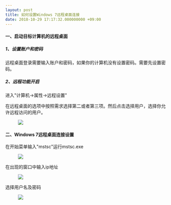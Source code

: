 ```yaml
---
layout: post
title: 如何设置Windows 7远程桌面连接
date: 2018-10-29 17:17:32.000000000 +09:00
---
```


#### 一、启动目标计算机的远程桌面

##### 1、设置账户和密码

远程桌面登录需要输入账户和密码，如果你的计算机没有设置密码。需要先设置密码。

##### 2、远程功能开启

进入"计算机->属性->远程设置"

在远程桌面的选项中按照需求选择第二或者第三项。然后点击选择用户，选择你允许远程访问的用户。

<figure>
    <a><img src="{{site.url}}/my_pics/windows_remote/setting.jpg"></a>
</figure>

#### 二、Windows 7远程桌面连接设置

在开始菜单输入"mstsc"运行mstsc.exe

<figure>
    <a><img src="{{site.url}}/my_pics/windows_remote/mstsc.jpg"></a>
</figure>

在出现的窗口中输入ip地址

<figure>
    <a><img src="{{site.url}}/my_pics/windows_remote/ip.jpg"></a>
</figure>

选择用户名及密码

<figure>
    <a><img src="{{site.url}}/my_pics/windows_remote/user_password.jpg"></a>
</figure>